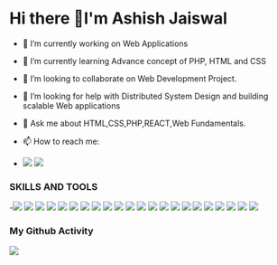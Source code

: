   # Hi there 👋I'm Ashish Jaiswal



- 🔭 I’m currently working on Web Applications
- 🌱 I’m currently learning Advance concept of PHP, HTML and CSS

- 👯 I’m looking to collaborate on Web Development Project.
- 🤔 I’m looking for help with Distributed System Design and building scalable Web applications
- 💬 Ask me about HTML,CSS,PHP,REACT,Web Fundamentals.
- 📫 How to reach me:
- ![](https://img.shields.io/badge/Gmail-D14836?style=for-the-badge&logo=gmail&logoColor=white) ![](https://img.shields.io/badge/LinkedIn-0077B5?style=for-the-badge&logo=linkedin&logoColor=white)



### SKILLS AND TOOLS
-![](https://img.shields.io/badge/C-00599C?style=for-the-badge&logo=c&logoColor=white) ![](https://img.shields.io/badge/C%2B%2B-00599C?style=for-the-badge&logo=c%2B%2B&logoColor=white)
![](https://img.shields.io/badge/CSS3-1572B6?style=for-the-badge&logo=css3&logoColor=white) ![](https://img.shields.io/badge/HTML5-E34F26?style=for-the-badge&logo=html5&logoColor=white)
![](https://img.shields.io/badge/JavaScript-323330?style=for-the-badge&logo=javascript&logoColor=F7DF1E) ![](https://img.shields.io/badge/Kotlin-0095D5?&style=for-the-badge&logo=kotlin&logoColor=whit)
![](https://img.shields.io/badge/Numpy-777BB4?style=for-the-badge&logo=numpy&logoColor=white) ![](https://img.shields.io/badge/PHP-777BB4?style=for-the-badge&logo=php&logoColor=white)
![](https://img.shields.io/badge/Pandas-2C2D72?style=for-the-badge&logo=pandas&logoColor=white) ![](https://img.shields.io/badge/Python-FFD43B?style=for-the-badge&logo=python&logoColor=blue)
![](https://img.shields.io/badge/React-20232A?style=for-the-badge&logo=react&logoColor=61DAFB) ![](https://img.shields.io/badge/PowerBI-F2C811?style=for-the-badge&logo=Power%20BI&logoColor=white)
![](https://img.shields.io/badge/Node%20js-339933?style=for-the-badge&logo=nodedotjs&logoColor=white) ![](https://img.shields.io/badge/GitHub%20Pages-222222?style=for-the-badge&logo=GitHub%20Pages&logoColor=white) ![](https://img.shields.io/badge/Apache_Spark-FFFFFF?style=for-the-badge&logo=apachespark&logoColor=#E35A16) ![](https://img.shields.io/badge/Databricks-FF3621?style=for-the-badge&logo=Databricks&logoColor=white) ![](https://img.shields.io/badge/PyTorch-EE4C2C?style=for-the-badge&logo=pytorch&logoColor=white) ![](https://img.shields.io/badge/TensorFlow-FF6F00?style=for-the-badge&logo=tensorflow&logoColor=white) ![](https://img.shields.io/badge/Tableau-E97627?style=for-the-badge&logo=Tableau&logoColor=white) ![](https://img.shields.io/badge/Arduino-00979D?style=for-the-badge&logo=Arduino&logoColor=white) ![](https://img.shields.io/badge/Raspberry%20Pi-A22846?style=for-the-badge&logo=Raspberry%20Pi&logoColor=white)
 ![](https://img.shields.io/badge/GitHub-100000?style=for-the-badge&logo=github&logoColor=white)

 

### My Github Activity
![](https://github-readme-streak-stats.herokuapp.com/?user=AshishJaiswal1904&theme=dark)














